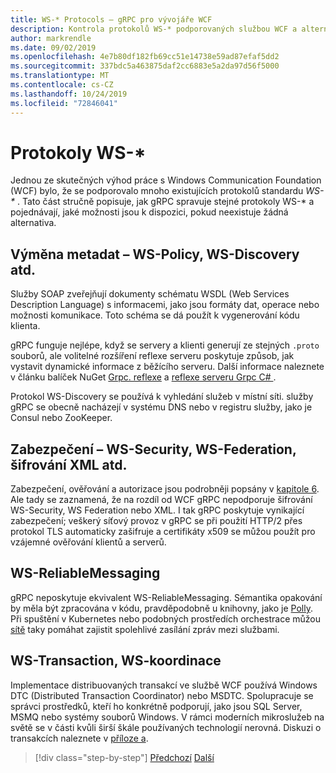 ```yaml
---
title: WS-* Protocols – gRPC pro vývojáře WCF
description: Kontrola protokolů WS-* podporovaných službou WCF a alternativami, které jsou k dispozici v gRPC
author: markrendle
ms.date: 09/02/2019
ms.openlocfilehash: 4e7b80df182fb69cc51e14738e59ad87efaf5dd2
ms.sourcegitcommit: 337bdc5a463875daf2cc6883e5a2da97d56f5000
ms.translationtype: MT
ms.contentlocale: cs-CZ
ms.lasthandoff: 10/24/2019
ms.locfileid: "72846041"
---
```

# <a name="ws--protocols"></a>Protokoly WS-\*

Jednou ze skutečných výhod práce s Windows Communication Foundation (WCF) bylo, že se podporovalo mnoho existujících protokolů standardu _WS-\*_ . Tato část stručně popisuje, jak gRPC spravuje stejné protokoly WS-\* a pojednávají, jaké možnosti jsou k dispozici, pokud neexistuje žádná alternativa.

## <a name="metadata-exchange---ws-policy-ws-discovery-and-so-on"></a>Výměna metadat – WS-Policy, WS-Discovery atd.

Služby SOAP zveřejňují dokumenty schématu WSDL (Web Services Description Language) s informacemi, jako jsou formáty dat, operace nebo možnosti komunikace. Toto schéma se dá použít k vygenerování kódu klienta.

gRPC funguje nejlépe, když se servery a klienti generují ze stejných `.proto` souborů, ale volitelné rozšíření reflexe serveru poskytuje způsob, jak vystavit dynamické informace z běžícího serveru. Další informace naleznete v článku balíček NuGet [Grpc. reflexe](https://nuget.org/packages/Grpc.Reflection) a [reflexe serveru Grpc C# ](https://github.com/grpc/grpc/blob/master/doc/csharp/server_reflection.md) .

Protokol WS-Discovery se používá k vyhledání služeb v místní síti. služby gRPC se obecně nacházejí v systému DNS nebo v registru služby, jako je Consul nebo ZooKeeper.

## <a name="security--ws-security-ws-federation-xml-encryption-and-so-on"></a>Zabezpečení – WS-Security, WS-Federation, šifrování XML atd.

Zabezpečení, ověřování a autorizace jsou podrobněji popsány v [kapitole 6](security.md). Ale tady se zaznamená, že na rozdíl od WCF gRPC nepodporuje šifrování WS-Security, WS Federation nebo XML. I tak gRPC poskytuje vynikající zabezpečení; veškerý síťový provoz v gRPC se při použití HTTP/2 přes protokol TLS automaticky zašifruje a certifikáty x509 se můžou použít pro vzájemné ověřování klientů a serverů.

## <a name="ws-reliablemessaging"></a>WS-ReliableMessaging

gRPC neposkytuje ekvivalent WS-ReliableMessaging. Sémantika opakování by měla být zpracována v kódu, pravděpodobně u knihovny, jako je [Polly](https://github.com/App-vNext/Polly). Při spuštění v Kubernetes nebo podobných prostředích orchestrace můžou [sítě](service-mesh.md) taky pomáhat zajistit spolehlivé zasílání zpráv mezi službami.

## <a name="ws-transaction-ws-coordination"></a>WS-Transaction, WS-koordinace

Implementace distribuovaných transakcí ve službě WCF používá Windows DTC (Distributed Transaction Coordinator) nebo MSDTC. Spolupracuje se správci prostředků, kteří ho konkrétně podporují, jako jsou SQL Server, MSMQ nebo systémy souborů Windows. V rámci moderních mikroslužeb na světě se v části kvůli širší škále používaných technologií nerovná. Diskuzi o transakcích naleznete v [příloze a](appendix.md).

>[!div class="step-by-step"]
>[Předchozí](error-handling.md)
>[Další](migrate-wcf-to-grpc.md)
